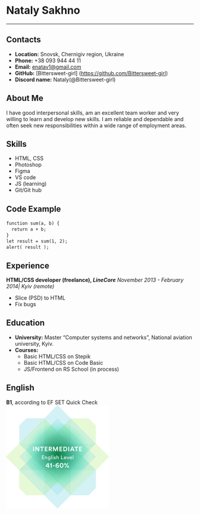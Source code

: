 # Nataly Sakhno
--------------
## Contacts

- **Location:** Snovsk, Chernigiv region, Ukraine
- **Phone:** +38 093 944 44 11
- **Email:** enatav1@gmail.com
- **GitHub:** [Bittersweet-girl] (https://github.com/Bittersweet-girl)
- **Discord name:** Nataly(@Bittersweet-girl)

## About Me

I have good interpersonal skills, am an excellent team worker and very willing to learn and develop new skills.
I am reliable and dependable and often seek new responsibilities within a wide range of employment areas.

## Skills

- HTML, CSS
- Photoshop
- Figma
- VS code
- JS (learning)
- Git/Git hub

## Code Example

```
function sum(a, b) {
  return a + b;
}
let result = sum(1, 2);
alert( result );
```

## Experience

**HTML/CSS developer (freelance), _LineCore_**
_November 2013 - February 2014| Kyiv (remote)_

- Slice (PSD) to HTML
- Fix bugs

## Education

- **University:** Master “Computer systems and networks”, National aviation university, Kyiv.
- **Courses:**
  - Basic HTML/CSS on Stepik
  - Basic HTML/CSS on Code Basic
  - JS/Frontend on RS School (in process)

## English

**B1**, according to EF SET Quick Check ![EF SET Quick Check](/eng.png)
